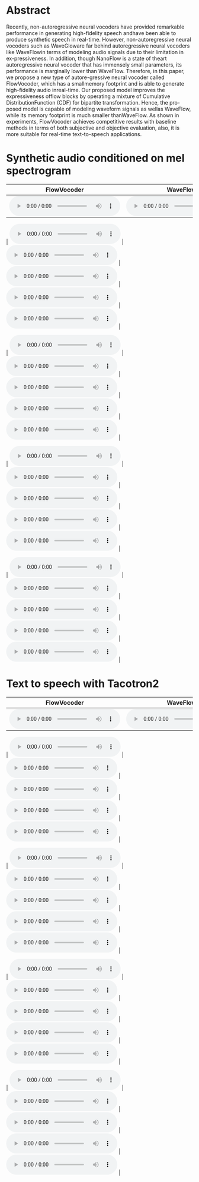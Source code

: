 
# Abstract
Recently, non-autoregressive neural vocoders have provided remarkable performance in generating high-fidelity speech andhave been able to produce synthetic speech in real-time. However, non-autoregressive neural vocoders such as WaveGloware far behind  autoregressive neural vocoders like WaveFlowin terms of modeling audio signals due to their limitation in ex-pressiveness. In addition, though NanoFlow is a state of theart autoregressive neural vocoder that has immensely small parameters, its performance is marginally lower than WaveFlow. Therefore, in this paper, we propose a new type of autore-gressive neural vocoder called FlowVocoder, which has a smallmemory footprint and is able to generate high-fidelity audio inreal-time. Our proposed model improves the expressiveness offlow blocks by operating a mixture of Cumulative DistributionFunction (CDF) for bipartite transformation. Hence, the pro-posed model is capable of modeling waveform signals as wellas WaveFlow, while its memory footprint is much smaller thanWaveFlow. As shown in experiments, FlowVocoder achieves competitive results with baseline methods in terms of both subjective and objective evaluation, also, it is more suitable for real-time text-to-speech applications.


# Synthetic audio conditioned on mel spectrogram

| FlowVocoder | WaveFlow | NanoFlow | WaveGlow | Ground-truth |
|-------------|----------|----------|----------|--------------|
| <audio src="./Neural-Vocoder/FlowVocoder/LJ001-0001.wav" controls preload size=3></audio> | <audio src="./Neural-Vocoder/WaveFlow/LJ001-0001.wav" controls preload size=3></audio> | <audio src="./Neural-Vocoder/NanoFlow/LJ001-0001.wav" controls preload size=3></audio> | <audio src="./Neural-Vocoder/WaveGlow/LJ001-0001.wav_synthesis.wav" controls preload size=3></audio> | <audio src="./Ground-truth/LJ001-0001.wav" controls preload size=3></audio> |      

| <audio src="./Neural-Vocoder/FlowVocoder/LJ001-0002.wav" controls preload size=3></audio> | <audio src="./Neural-Vocoder/WaveFlow/LJ001-0002.wav" controls preload size=3></audio> | <audio src="./Neural-Vocoder/NanoFlow/LJ001-0002.wav" controls preload size=3></audio> | <audio src="./Neural-Vocoder/WaveGlow/LJ001-0002.wav_synthesis.wav" controls preload size=3></audio> | <audio src="./Ground-truth/LJ001-0002.wav" controls preload size=3></audio> |  

| <audio src="./Neural-Vocoder/FlowVocoder/LJ001-0003.wav" controls preload size=3></audio> | <audio src="./Neural-Vocoder/WaveFlow/LJ001-0003.wav" controls preload size=3></audio> | <audio src="./Neural-Vocoder/NanoFlow/LJ001-0003.wav" controls preload size=3></audio> | <audio src="./Neural-Vocoder/WaveGlow/LJ001-0003.wav_synthesis.wav" controls preload size=3></audio> | <audio src="./Ground-truth/LJ001-0003.wav" controls preload size=3></audio> |  

| <audio src="./Neural-Vocoder/FlowVocoder/LJ001-0004.wav" controls preload size=3></audio> | <audio src="./Neural-Vocoder/WaveFlow/LJ001-0004.wav" controls preload size=3></audio> | <audio src="./Neural-Vocoder/NanoFlow/LJ001-0004.wav" controls preload size=3></audio> | <audio src="./Neural-Vocoder/WaveGlow/LJ001-0004.wav_synthesis.wav" controls preload size=3></audio> | <audio src="./Ground-truth/LJ001-0004.wav" controls preload size=3></audio> |  

| <audio src="./Neural-Vocoder/FlowVocoder/LJ001-0005.wav" controls preload size=3></audio> | <audio src="./Neural-Vocoder/WaveFlow/LJ001-0005.wav" controls preload size=3></audio> | <audio src="./Neural-Vocoder/NanoFlow/LJ001-0005.wav" controls preload size=3></audio> | <audio src="./Neural-Vocoder/WaveGlow/LJ001-0005.wav_synthesis.wav" controls preload size=3></audio> | <audio src="./Ground-truth/LJ001-0005.wav" controls preload size=3></audio> |  


# Text to speech with Tacotron2

| FlowVocoder | WaveFlow | NanoFlow | WaveGlow | Ground-truth |
|-------------|----------|----------|----------|--------------|
| <audio src="./TTS/FlowVocoder/LJ001-0006.wav" controls preload size=3></audio> | <audio src="./TTS/WaveFlow/LJ001-0006.wav" controls preload size=3></audio> | <audio src="./TTS/NanoFlow/LJ001-0006.wav" controls preload size=3></audio> | <audio src="./TTS/WaveGlow/LJ006-0006.wav" controls preload size=3></audio> | <audio src="./Ground-truth/LJ001-0006.wav" controls preload size=3></audio> |      

| <audio src="./TTS/FlowVocoder/LJ001-0007.wav" controls preload size=3></audio> | <audio src="./TTS/WaveFlow/LJ001-0007.wav" controls preload size=3></audio> | <audio src="./TTS/NanoFlow/LJ001-0007.wav" controls preload size=3></audio> | <audio src="./TTS/WaveGlow/LJ001-0007.wav" controls preload size=3></audio> | <audio src="./Ground-truth/LJ001-0007.wav" controls preload size=3></audio> |  

| <audio src="./TTS/FlowVocoder/LJ001-0008.wav" controls preload size=3></audio> | <audio src="./TTS/WaveFlow/LJ001-0008.wav" controls preload size=3></audio> | <audio src="./TTS/NanoFlow/LJ001-0008.wav" controls preload size=3></audio> | <audio src="./TTS/WaveGlow/LJ001-0008.wav" controls preload size=3></audio> | <audio src="./Ground-truth/LJ001-0008.wav" controls preload size=3></audio> |  

| <audio src="./TTS/FlowVocoder/LJ001-0009.wav" controls preload size=3></audio> | <audio src="./TTS/WaveFlow/LJ001-0009.wav" controls preload size=3></audio> | <audio src="./TTS/NanoFlow/LJ001-0009.wav" controls preload size=3></audio> | <audio src="./TTS/WaveGlow/LJ001-0009.wav" controls preload size=3></audio> | <audio src="./Ground-truth/LJ001-0009.wav" controls preload size=3></audio> |  

| <audio src="./TTS/FlowVocoder/LJ001-0010.wav" controls preload size=3></audio> | <audio src="./TTS/WaveFlow/LJ001-0010.wav" controls preload size=3></audio> | <audio src="./TTS/NanoFlow/LJ001-0010.wav" controls preload size=3></audio> | <audio src="./TTS/WaveGlow/LJ001-0010.wav" controls preload size=3></audio> | <audio src="./Ground-truth/LJ001-0010.wav" controls preload size=3></audio> |  



